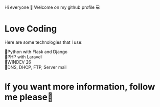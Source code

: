  Hi everyone 👋
Welcome on my github profile 💻 <h1> Love Coding </h1>

Here are some technologies that I use:

🌟Python with Flask and Django </br>
🌟PHP with Laravel</br>
🌟WINDEV 26</br>
🌟DNS, DHCP, FTP, Server mail


<h1>If you want more information, follow me please💖 </h1>

